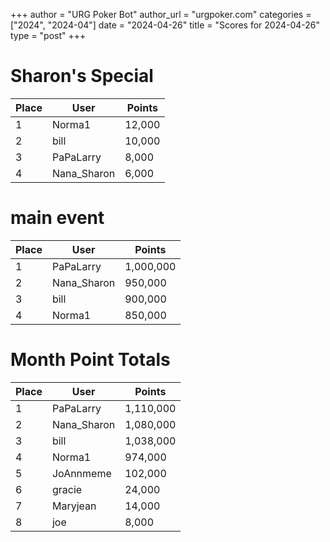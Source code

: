 +++
author = "URG Poker Bot"
author_url = "urgpoker.com"
categories = ["2024", "2024-04"]
date = "2024-04-26"
title = "Scores for 2024-04-26"
type = "post"
+++
# Sharon's Special

| Place | User | Points |
|-------|------|--------|
| 1 | Norma1 | 12,000 |
| 2 | bill | 10,000 |
| 3 | PaPaLarry | 8,000 |
| 4 | Nana_Sharon | 6,000 |

# main event

| Place | User | Points |
|-------|------|--------|
| 1 | PaPaLarry | 1,000,000 |
| 2 | Nana_Sharon | 950,000 |
| 3 | bill | 900,000 |
| 4 | Norma1 | 850,000 |

# Month Point Totals

| Place | User | Points |
|-------|------|--------|
| 1 | PaPaLarry | 1,110,000 |
| 2 | Nana_Sharon | 1,080,000 |
| 3 | bill | 1,038,000 |
| 4 | Norma1 | 974,000 |
| 5 | JoAnnmeme | 102,000 |
| 6 | gracie | 24,000 |
| 7 | Maryjean | 14,000 |
| 8 | joe | 8,000 |
